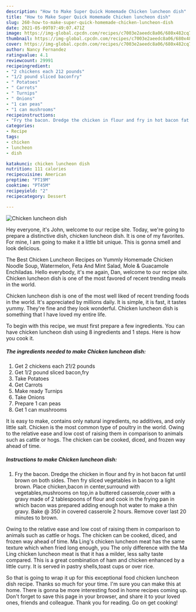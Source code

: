 ```yaml
---
description: "How to Make Super Quick Homemade Chicken luncheon dish"
title: "How to Make Super Quick Homemade Chicken luncheon dish"
slug: 260-how-to-make-super-quick-homemade-chicken-luncheon-dish
date: 2021-05-09T07:49:07.471Z
image: https://img-global.cpcdn.com/recipes/c7003e2aeedc8a06/680x482cq70/chicken-luncheon-dish-recipe-main-photo.jpg
thumbnail: https://img-global.cpcdn.com/recipes/c7003e2aeedc8a06/680x482cq70/chicken-luncheon-dish-recipe-main-photo.jpg
cover: https://img-global.cpcdn.com/recipes/c7003e2aeedc8a06/680x482cq70/chicken-luncheon-dish-recipe-main-photo.jpg
author: Nancy Fernandez
ratingvalue: 4.1
reviewcount: 29991
recipeingredient:
- "2 chickens each 212 pounds"
- "1/2 pound sliced baconfry"
- " Potatoes"
- " Carrots"
- " Turnips"
- " Onions"
- "1 can peas"
- "1 can mushrooms"
recipeinstructions:
- "Fry the bacon. Dredge the chicken in flour and fry in hot bacon fat until brown on both sides. Then fry sliced vegetables in bacon to a light brown. Place chicken,bacon in center,surround with vegetables,mushrooms on top,in a buttered casserole,cover with a gravy made of 2 tablespoons of flour and cook in the frying pan in which bacon was prepared adding enough hot water to make a thin gravy. Bake @ 350 in covered casserole 2 hours. Remove cover last 20 minutes to brown."
categories:
- Recipe
tags:
- chicken
- luncheon
- dish

katakunci: chicken luncheon dish 
nutrition: 111 calories
recipecuisine: American
preptime: "PT19M"
cooktime: "PT45M"
recipeyield: "2"
recipecategory: Dessert

---
```



![Chicken luncheon dish](https://img-global.cpcdn.com/recipes/c7003e2aeedc8a06/680x482cq70/chicken-luncheon-dish-recipe-main-photo.jpg)

Hey everyone, it's John, welcome to our recipe site. Today, we're going to prepare a distinctive dish, chicken luncheon dish. It is one of my favorites. For mine, I am going to make it a little bit unique. This is gonna smell and look delicious.

The Best Chicken Luncheon Recipes on Yummly Homemade Chicken Noodle Soup, Watermelon, Feta And Mint Salad, Mole &amp; Guacamole Enchiladas. Hello everybody, it&#39;s me again, Dan, welcome to our recipe site. Chicken luncheon dish is one of the most favored of recent trending meals in the world.

Chicken luncheon dish is one of the most well liked of recent trending foods in the world. It's appreciated by millions daily. It is simple, it is fast, it tastes yummy. They're fine and they look wonderful. Chicken luncheon dish is something that I have loved my entire life.


To begin with this recipe, we must first prepare a few ingredients. You can have chicken luncheon dish using 8 ingredients and 1 steps. Here is how you cook it.

<!--inarticleads1-->

##### The ingredients needed to make Chicken luncheon dish:

1. Get 2 chickens each 21/2 pounds
1. Get 1/2 pound sliced bacon,fry
1. Take  Potatoes
1. Get  Carrots
1. Make ready  Turnips
1. Take  Onions
1. Prepare 1 can peas
1. Get 1 can mushrooms


It is easy to make, contains only natural ingredients, no additives, and only little salt. Chicken is the most common type of poultry in the world. Owing to the relative ease and low cost of raising them in comparison to animals such as cattle or hogs. The chicken can be cooked, diced, and frozen way ahead of time. 

<!--inarticleads2-->

##### Instructions to make Chicken luncheon dish:

1. Fry the bacon. Dredge the chicken in flour and fry in hot bacon fat until brown on both sides. Then fry sliced vegetables in bacon to a light brown. Place chicken,bacon in center,surround with vegetables,mushrooms on top,in a buttered casserole,cover with a gravy made of 2 tablespoons of flour and cook in the frying pan in which bacon was prepared adding enough hot water to make a thin gravy. Bake @ 350 in covered casserole 2 hours. Remove cover last 20 minutes to brown.


Owing to the relative ease and low cost of raising them in comparison to animals such as cattle or hogs. The chicken can be cooked, diced, and frozen way ahead of time. Ma Ling&#39;s chicken luncheon meat has the same texture which when fried long enough, you The only difference with the Ma Ling chicken luncheon meat is that it has a milder, less salty taste compared. This is a great combination of ham and chicken enhanced by a little curry. It is served in pastry shells,toast cups or over rice. 

So that is going to wrap it up for this exceptional food chicken luncheon dish recipe. Thanks so much for your time. I'm sure you can make this at home. There is gonna be more interesting food in home recipes coming up. Don't forget to save this page in your browser, and share it to your loved ones, friends and colleague. Thank you for reading. Go on get cooking!
